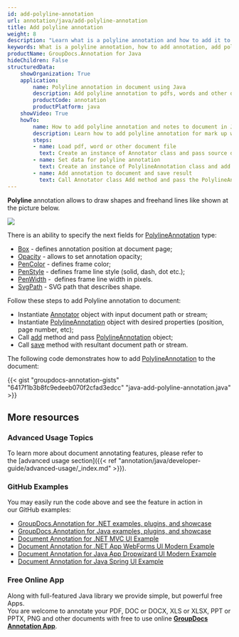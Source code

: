 ```yaml
---
id: add-polyline-annotation
url: annotation/java/add-polyline-annotation
title: Add polyline annotation
weight: 8
description: "Learn what is a polyline annotation and how to add it to a document programmatically using GroupDocs.Annotation for Java."
keywords: What is a polyline annotation, how to add annotation, add polyline annotation
productName: GroupDocs.Annotation for Java
hideChildren: False
structuredData:
    showOrganization: True
    application:
        name: Polyline annotation in document using Java
        description: Add polyline annotation to pdfs, words and other documents natively on mac, windows or ubuntu with high performance using Java language and GroupDocs.Annotation for Java APIs
        productCode: annotation
        productPlatform: java 
    showVideo: True
    howTo:
        name: How to add polyline annotation and notes to document in Java
        description: Learn how to add polyline annotation for mark up words, pdf or other document in Java step by step
        steps:
        - name: Load pdf, word or other document file
          text: Create an instance of Annotator class and pass source document file path as a constructor parameter. You may specify absolute or relative file path as per your requirements.
        - name: Set data for polyline annotation
          text: Create an instance of PolylineAnnotation class and add data for polyline annotation.
        - name: Add annotation to document and save result
          text: Call Annotator class Add method and pass the PolylineAnnotation object from the previous step as parameter then call Save method from Annotator class and pass the output filename as parameter.
---
```

**Polyline** annotation allows to draw shapes and freehand lines like shown at the picture below. 

![](annotation/java/images/add-polyline-annotation.png)

There is an ability to specify the next fields for [PolylineAnnotation](https://apireference.groupdocs.com/java/annotation/com.groupdocs.annotation.models.annotationmodels/PolylineAnnotation) type:
*   [Box](https://apireference.groupdocs.com/annotation/java/com.groupdocs.annotation.models.annotationmodels/AreaAnnotation#getBox()) - defines annotation position at document page;
*   [Opacity](https://apireference.groupdocs.com/annotation/java/com.groupdocs.annotation.models.annotationmodels/AreaAnnotation#getOpacity()) - allows to set annotation opacity;
*   [PenColor](https://apireference.groupdocs.com/annotation/java/com.groupdocs.annotation.models.annotationmodels/AreaAnnotation#getPenColor()) - defines frame color;
*   [PenStyle](https://apireference.groupdocs.com/annotation/java/com.groupdocs.annotation.models.annotationmodels/AreaAnnotation#getPenStyle()) - defines frame line style (solid, dash, dot etc.);
*   [PenWidth](https://apireference.groupdocs.com/annotation/java/com.groupdocs.annotation.models.annotationmodels/AreaAnnotation#getPenWidth()) -  defines frame line width in pixels.
*   [SvgPath](https://apireference.groupdocs.com/annotation/java/com.groupdocs.annotation.models.annotationmodels/PolylineAnnotation#getSvgPath()) \- SVG path that describes shape.
    

Follow these steps to add Polyline annotation to document:
*   Instantiate [Annotator](https://apireference.groupdocs.com/java/annotation/com.groupdocs.annotation/Annotator) object with input document path or stream;
*   Instantiate [PolylineAnnotation](https://apireference.groupdocs.com/java/annotation/com.groupdocs.annotation.models.annotationmodels/PolylineAnnotation) object with desired properties (position, page number, etc);
*   Call [add](https://apireference.groupdocs.com/java/annotation/com.groupdocs.annotation/Annotator#add(com.groupdocs.annotation.models.annotationmodels.AnnotationBase)) method and pass [PolylineAnnotation](https://apireference.groupdocs.com/java/annotation/com.groupdocs.annotation.models.annotationmodels/PolylineAnnotation) object;
*   Call [save](https://apireference.groupdocs.com/java/annotation/com.groupdocs.annotation/Annotator#save(java.io.InputStream)) method with resultant document path or stream.
    

The following code demonstrates how to add [PolylineAnnotation](https://apireference.groupdocs.com/java/annotation/com.groupdocs.annotation.models.annotationmodels/PolylineAnnotation) to the document:

{{< gist "groupdocs-annotation-gists" "6417f1b3b8fc9edeeb070f2cfad3edcc" "java-add-polyline-annotation.java" >}}

## More resources
### Advanced Usage Topics
To learn more about document annotating features, please refer to the [advanced usage section]({{< ref "annotation/java/developer-guide/advanced-usage/_index.md" >}}).

### GitHub Examples
You may easily run the code above and see the feature in action in our GitHub examples:

*   [GroupDocs.Annotation for .NET examples, plugins, and showcase](https://github.com/groupdocs-annotation/GroupDocs.Annotation-for-.NET)
*   [GroupDocs.Annotation for Java examples, plugins, and showcase](https://github.com/groupdocs-annotation/GroupDocs.Annotation-for-Java)
*   [Document Annotation for .NET MVC UI Example](https://github.com/groupdocs-annotation/GroupDocs.Annotation-for-.NET-MVC)
*   [Document Annotation for .NET App WebForms UI Modern Example](https://github.com/groupdocs-annotation/GroupDocs.Annotation-for-.NET-WebForms)
*   [Document Annotation for Java App Dropwizard UI Modern Example](https://github.com/groupdocs-annotation/GroupDocs.Annotation-for-Java-Dropwizard)
*   [Document Annotation for Java Spring UI Example](https://github.com/groupdocs-annotation/GroupDocs.Annotation-for-Java-Spring)

### Free Online App
Along with full-featured Java library we provide simple, but powerful free Apps.  
You are welcome to annotate your PDF, DOC or DOCX, XLS or XLSX, PPT or PPTX, PNG and other documents with free to use online **[GroupDocs Annotation App](https://products.groupdocs.app/annotation)**.
